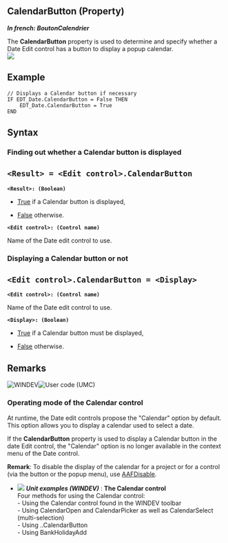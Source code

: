 


## CalendarButton (Property)

***In french: BoutonCalendrier***
	



<a name="XUse"></a>
<a name="Use"></a>
<a name="description"></a>
The **CalendarButton** property is used to determine and specify whether a Date Edit control has a button to display a popup calendar.  
![](https://doc.pcsoft.fr/en-US/images/image.awp?langid=3&name=BoutonCalendrier.gif)



<a name="Example1"></a>
<a name="sample_code"></a>

## Example


```wl
// Displays a Calendar button if necessary
IF EDT_Date.CalendarButton = False THEN 
	EDT_Date.CalendarButton = True
END
```

<a name="XSYNTAX"></a>
<a name="SYNTAX1"></a>

## Syntax

### Finding out whether a Calendar button is displayed

`<Result> = <Edit control>.CalendarButton`
---

**`<Result>: (Boolean)`**



- <u><u><u><u>True</u></u></u></u> if a Calendar button is displayed, 

- <u><u><u><u>False</u></u></u></u> otherwise.




**`<Edit control>: (Control name)`**

Name of the Date edit control to use.  


<a name="SYNTAX2"></a>

### Displaying a Calendar button or not

`<Edit control>.CalendarButton = <Display>`
---

**`<Edit control>: (Control name)`**

Name of the Date edit control to use.

**`<Display>: (Boolean)`**



- <u><u><u><u>True</u></u></u></u> if a Calendar button must be displayed, 

- <u><u><u><u>False</u></u></u></u> otherwise.  






<a name="NOTE0"></a>
<a name="NOTE0_1"></a>

## Remarks
![WINDEV](https://doc.pcsoft.fr/ext/images/us/WD.png)![User code (UMC)](https://doc.pcsoft.fr/ext/images/us/MCU.png) 

### Operating mode of the Calendar control
<a name="operating_mode_the_calendar_control_ELTPARAGRAPHE000075"></a>

At runtime, the Date edit controls propose the "Calendar" option by default. This option allows you to display a calendar used to select a date.

If the **CalendarButton** property is used to display a Calendar button in the date Edit control, the "Calendar" option is no longer available in the context menu of the Date control.

**Remark**: To disable the display of the calendar for a project or for a control (via the button or the popup menu), use [AAFDisable](../WDLang1/1000022018.md).

- ![](https://doc.pcsoft.fr/en-US/images/image.awp?langid=3&name=TheCalendarcontrol.gif) ***Unit examples (WINDEV)*** : **The Calendar control** <br>Four methods for using the Calendar control:<br>- Using the Calendar control found in the WINDEV toolbar<br>- Using CalendarOpen and CalendarPicker as well as CalendarSelect (multi-selection)<br>- Using ..CalendarButton<br>- Using BankHolidayAdd



